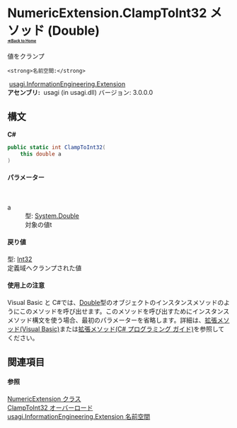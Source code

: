# NumericExtension.ClampToInt32 メソッド (Double)<div style="font-size:30%"><a href="https://github.com/usagi/usagi.cs/blob/master/docs/Home.md">≪Back to Home</a></div> 

値をクランプ


    <strong>名前空間:</strong>
&nbsp;<a href="N_usagi_InformationEngineering_Extension.md">usagi.InformationEngineering.Extension</a><br /><strong>アセンブリ:</strong>
&nbsp;usagi (in usagi.dll) バージョン: 3.0.0.0

## 構文

**C#**<br />
``` C#
public static int ClampToInt32(
	this double a
)
```


#### パラメーター
&nbsp;<dl><dt>a</dt><dd>型: <a href="http://msdn2.microsoft.com/ja-jp/library/643eft0t" target="_blank">System.Double</a><br />対象の値t</dd></dl>

#### 戻り値
型: <a href="http://msdn2.microsoft.com/ja-jp/library/td2s409d" target="_blank">Int32</a><br />定義域へクランプされた値

#### 使用上の注意
Visual Basic と C#では、<a href="http://msdn2.microsoft.com/ja-jp/library/643eft0t" target="_blank">Double</a>型のオブジェクトのインスタンスメソッドのようにこのメソッドを呼び出せます。このメソッドを呼び出すためにインスタンスメソッド構文を使う場合、最初のパラメーターを省略します。詳細は、<a href="http://msdn.microsoft.com/ja-jp/library/bb384936.aspx" target="_blank">拡張メソッド(Visual Basic)</a>または<a href="http://msdn.microsoft.com/ja-jp/library/bb383977.aspx" target="_blank">拡張メソッド(C# プログラミング ガイド)</a>を参照してください。

## 関連項目


#### 参照
<a href="T_usagi_InformationEngineering_Extension_NumericExtension.md">NumericExtension クラス</a><br /><a href="Overload_usagi_InformationEngineering_Extension_NumericExtension_ClampToInt32.md">ClampToInt32 オーバーロード</a><br /><a href="N_usagi_InformationEngineering_Extension.md">usagi.InformationEngineering.Extension 名前空間</a><br />